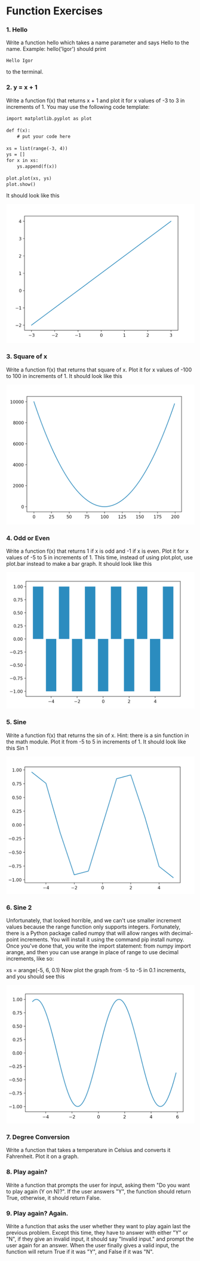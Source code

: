 # Function Exercises

### 1. Hello

Write a function hello which takes a name parameter and says Hello to the name. Example: hello('Igor') should print
```
Hello Igor
```
to the terminal.

### 2. y = x + 1

Write a function f(x) that returns x + 1 and plot it for x values of -3 to 3 in increments of 1. You may use the following code template:
```
import matplotlib.pyplot as plot

def f(x):
    # put your code here

xs = list(range(-3, 4))
ys = []
for x in xs:
    ys.append(f(x))

plot.plot(xs, ys)
plot.show()
```
It should look like this

![alt text](./img/img1.png)


### 3. Square of x

Write a function f(x) that returns that square of x. Plot it for x values of -100 to 100 in increments of 1. It should look like this

![alt text](./img/img2.png)

### 4. Odd or Even

Write a function f(x) that returns 1 if x is odd and -1 if x is even. Plot it for x values of -5 to 5 in increments of 1. This time, instead of using plot.plot, use plot.bar instead to make a bar graph. It should look like this

![alt text](./img/img3.png)

### 5. Sine

Write a function f(x) that returns the sin of x. Hint: there is a sin function in the math module. Plot it from -5 to 5 in increments of 1. It should look like this Sin 1

![alt text](./img/img4.png)

### 6. Sine 2

Unfortunately, that looked horrible, and we can't use smaller increment values because the range function only supports integers. Fortunately, there is a Python package called numpy that will allow ranges with decimal-point increments. You will install it using the command pip install numpy. Once you've done that, you write the import statement: from numpy import arange, and then you can use arange in place of range to use decimal increments, like so:

xs = arange(-5, 6, 0.1)
Now plot the graph from -5 to -5 in 0.1 increments, and you should see this

![alt text](./img/img5.png)

### 7. Degree Conversion

Write a function that takes a temperature in Celsius and converts it Fahrenheit. Plot it on a graph.

### 8. Play again?

Write a function that prompts the user for input, asking them "Do you want to play again (Y on N)?". If the user answers "Y", the function should return True, otherwise, it should return False.

### 9. Play again? Again.

Write a function that asks the user whether they want to play again last the previous problem. Except this time, they have to answer with either "Y" or "N", if they give an invalid input, it should say "Invalid input." and prompt the user again for an answer. When the user finally gives a valid input, the function will return True if it was "Y", and False if it was "N".
